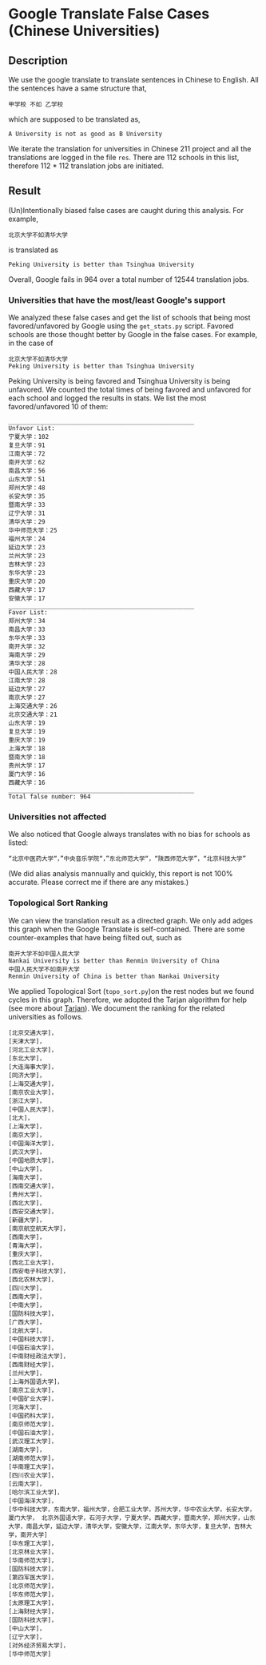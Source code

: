 # Google Translate False Cases (Chinese Universities)

## Description
We use the google translate to translate sentences in Chinese to English. All the sentences have a same structure that,

```
甲学校 不如 乙学校
```
which are supposed to be translated as,
```
A University is not as good as B University
```
We iterate the translation for universities in Chinese 211 project and all the translations are logged in the file ``res``. There are 112 schools in this list, therefore 112 * 112 translation jobs are initiated.

## Result

(Un)Intentionally biased false cases are caught during this analysis. For example, 
```
北京大学不如清华大学
```
is translated as
```
Peking University is better than Tsinghua University
```
Overall, Google fails in 964 over a total number of 12544 translation jobs. 

### Universities that have the most/least Google's support

We analyzed these false cases and get the list of schools that being most favored/unfavored by Google using the ``get_stats.py`` script. Favored schools are those thought better by Google in the false cases. For example, in the case of 
```
北京大学不如清华大学
Peking University is better than Tsinghua University
```
Peking University is being favored and Tsinghua University is being unfavored. We counted the total times of being favored and unfavored for each school and logged the results in stats. We list the most favored/unfavored 10 of them:

```
____________________________________________________
Unfavor List:
宁夏大学：102
复旦大学：91
江南大学：72
南开大学：62
南昌大学：56
山东大学：51
郑州大学：48
长安大学：35
暨南大学：33
辽宁大学：31
清华大学：29
华中师范大学：25
福州大学：24
延边大学：23
兰州大学：23
吉林大学：23
东华大学：23
重庆大学：20
西藏大学：17
安徽大学：17
____________________________________________________
Favor List:
郑州大学：34
南昌大学：33
东华大学：33
南开大学：32
海南大学：29
清华大学：28
中国人民大学：28
江南大学：28
延边大学：27
南京大学：27
上海交通大学：26
北京交通大学：21
山东大学：19
复旦大学：19
重庆大学：19
上海大学：18
暨南大学：18
贵州大学：17
厦门大学：16
西藏大学：16
____________________________________________________
Total false number: 964

```

### Universities not affected

We also noticed that Google always translates with no bias for schools as listed:
```
“北京中医药大学“，”中央音乐学院“，”东北师范大学“，“陕西师范大学”，“北京科技大学”
```

(We did alias analysis mannually and quickly, this report is not 100% accurate. Please correct me if there are any mistakes.)

### Topological Sort Ranking

We can view the translation result as a directed graph. We only add adges this graph when the Google Translate is self-contained. There are some counter-examples that have being filted out, such as

```
南开大学不如中国人民大学
Nankai University is better than Renmin University of China
中国人民大学不如南开大学
Renmin University of China is better than Nankai University
```

We applied Topological Sort (``topo_sort.py``)on the rest nodes but we found cycles in this graph. Therefore, we adopted the Tarjan algorithm for help (see more about [Tarjan](https://github.com/bwesterb/py-tarjan)). We document the ranking for the related universities as follows.

```
[北京交通大学]，
[天津大学]，
[河北工业大学]，
[东北大学]，
[大连海事大学]，
[同济大学]，
[上海交通大学]，
[南京农业大学]，
[浙江大学]，
[中国人民大学]，
[北大]，
[上海大学]，
[南京大学]，
[中国海洋大学]，
[武汉大学]，
[中国地质大学]，
[中山大学]，
[海南大学]，
[西南交通大学]，
[贵州大学]，
[西北大学]，
[西安交通大学]，
[新疆大学]，
[南京航空航天大学]，
[西南大学]，
[青海大学]，
[重庆大学]，
[西北工业大学]，
[西安电子科技大学]，
[西北农林大学]，
[四川大学]，
[西南大学]，
[中南大学]，
[国防科技大学]，
[广西大学]，
[北航大学]，
[中国科技大学]，
[中国石油大学]，
[中南财经政法大学]，
[西南财经大学]，
[兰州大学]，
[上海外国语大学]，
[南京工业大学]，
[中国矿业大学]，
[河海大学]，
[中国药科大学]，
[南京师范大学]，
[中国石油大学]，
[武汉理工大学]，
[湖南大学]，
[湖南师范大学]，
[华南理工大学]，
[四川农业大学]，
[云南大学]，
[哈尔滨工业大学]，
[中国海洋大学]，
[华中科技大学，东南大学，福州大学，合肥工业大学，苏州大学，华中农业大学，长安大学，厦门大学， 北京外国语大学，石河子大学，宁夏大学，西藏大学，暨南大学，郑州大学，山东大学，南昌大学，延边大学，清华大学，安徽大学，江南大学，东华大学，复旦大学，吉林大学，南开大学]
[华东理工大学]，
[北京林业大学]，
[华南师范大学]，
[国防科技大学]，
[第四军医大学]，
[北京师范大学]，
[华东师范大学]，
[太原理工大学]，
[上海财经大学]，
[国防科技大学]，
[中山大学]，
[辽宁大学]，
[对外经济贸易大学]，
[华中师范大学]
```


